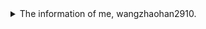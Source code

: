 <details>
<summary>The information of me, wangzhaohan2910.</summary>

- 👋 Hi, I’m @wangzhaohan2910
- 👀 I’m interested in OI.
- 🌱 I’m currently learning Graph Theory.
- 💞️ I’m looking to collaborate on Online Judges.
- ☎ How to reach me? My phone number is +86 15626067976.
- 📧 And, my email address is wangcf3000@sina.com or wangzhaohan2910@outlook/hotmail.com.
- 😄 Pronouns: He or Him ~in Minecraft~.
- ⚡ Fun fake: I AK IOI!
- 😁 [My Blog](//wangzhaohan2910.github.io)
- 💻 [My Luogu account](//www.luogu.com.cn/user/629944)
- 💻 [My Pastebin account](//pastebin.com/u/len2910)
- 💻 [My CSDN account](//blog.csdn.net/m0_70698556)
- 💻 [My Gitee account](//gitee.com/wangzhaohan2910)
- 💻 [My Gitea account](//gitea.com/wangzhaohan2910)
- 💻 [My SourceForge account](//sourceforge.net/u/wangzhaohan2910)
<!---
wangzhaohan2910/wangzhaohan2910 is a ✨ special ✨ repository because its `README.md` (this file) appears on your GitHub profile.
You can click the Preview link to take a look at your changes.
--->
</details>
